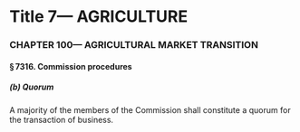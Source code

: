 
# Title 7— AGRICULTURE
### CHAPTER 100— AGRICULTURAL MARKET TRANSITION
#### § 7316. Commission procedures
##### (b) Quorum

A majority of the members of the Commission shall constitute a quorum for the transaction of business.
